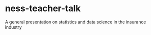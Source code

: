 # ness-teacher-talk
A general presentation on statistics and data science in the insurance industry
